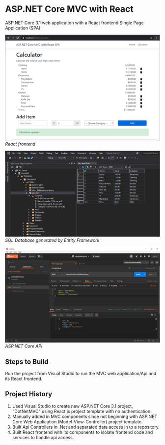 # ASP.NET Core MVC with React

ASP.NET Core 3.1 web application with a React frontend Single Page Application (SPA)

![Screenshot](https://raw.githubusercontent.com/BumbleB2na/dotnet-mvc-react-spa/master/DotNetMVCReact/ClientApp/screenshots/screenshot.png)
*React frontend*

![Screenshot](https://raw.githubusercontent.com/BumbleB2na/dotnet-mvc-react-spa/master/DotNetMVCReact/ClientApp/screenshots/screenshot2.png)
*SQL Database generated by Entity Framework*

![Screenshot](https://raw.githubusercontent.com/BumbleB2na/dotnet-mvc-react-spa/master/DotNetMVCReact/ClientApp/screenshots/screenshot3.png)
*ASP.NET Core API*

## Steps to Build 

Run the project from Visual Studio to run the MVC web application/Api and its React frontend.


## Project History

1. Used Visual Studio to create new ASP.NET Core 3.1 project, "DotNetMVC" using React.js project template with no authentication.
1. Manually added in MVC components since not beginning with ASP.NET Core Web Application (Model-View-Controller) project template.
1. Built Api Controllers in .Net and separated data access in to a repository.
1. Built React frontend with its components to isolate frontend code and services to handle api access.
